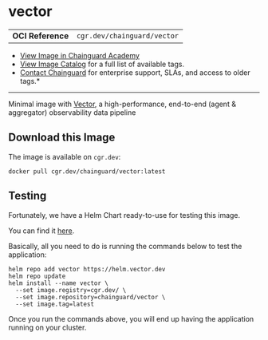 <!--monopod:start-->
# vector
| | |
| - | - |
| **OCI Reference** | `cgr.dev/chainguard/vector` |


* [View Image in Chainguard Academy](https://edu.chainguard.dev/chainguard/chainguard-images/reference/vector/overview/)
* [View Image Catalog](https://console.enforce.dev/images/catalog) for a full list of available tags.
* [Contact Chainguard](https://www.chainguard.dev/chainguard-images) for enterprise support, SLAs, and access to older tags.*

---
<!--monopod:end-->

<!--overview:start-->
Minimal image with [Vector](https://vector.dev/), a high-performance, end-to-end (agent & aggregator) observability data pipeline
<!--overview:end-->

<!--getting:start-->
## Download this Image
The image is available on `cgr.dev`:

```
docker pull cgr.dev/chainguard/vector:latest
```
<!--getting:end-->

<!--body:start-->
## Testing

Fortunately, we have a Helm Chart ready-to-use for testing this image. 

You can find it [here](https://github.com/vectordotdev/helm-charts/blob/develop/charts/vector/README.md).

Basically, all you need to do is running the commands below to test the application:

```shell
helm repo add vector https://helm.vector.dev
helm repo update
helm install --name vector \
  --set image.registry=cgr.dev/ \
  --set image.repository=chainguard/vector \
  --set image.tag=latest
```

Once you run the commands above, you will end up having the application running on your cluster.
<!--body:end-->
